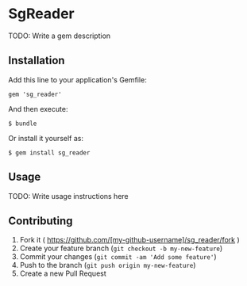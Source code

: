 # SgReader

TODO: Write a gem description

## Installation

Add this line to your application's Gemfile:

    gem 'sg_reader'

And then execute:

    $ bundle

Or install it yourself as:

    $ gem install sg_reader

## Usage

TODO: Write usage instructions here

## Contributing

1. Fork it ( https://github.com/[my-github-username]/sg_reader/fork )
2. Create your feature branch (`git checkout -b my-new-feature`)
3. Commit your changes (`git commit -am 'Add some feature'`)
4. Push to the branch (`git push origin my-new-feature`)
5. Create a new Pull Request
